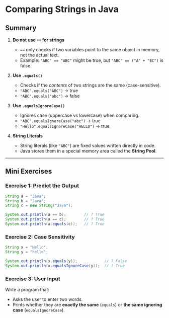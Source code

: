 # Comparing Strings in Java

## Summary
1. **Do not use `==` for strings**
    - `==` only checks if two variables point to the same object in memory, not the actual text.
    - Example: `"ABC" == "ABC"` might be true, but `"ABC" == ("A" + "BC")` is false.

2. **Use `.equals()`**
    - Checks if the *contents* of two strings are the same (case-sensitive).
    - `"ABC".equals("ABC")` → true
    - `"ABC".equals("abc")` → false

3. **Use `.equalsIgnoreCase()`**
    - Ignores case (uppercase vs lowercase) when comparing.
    - `"ABC".equalsIgnoreCase("abc")` → true
    - `"Hello".equalsIgnoreCase("HELLO")` → true

4. **String Literals**
    - String literals (like `"ABC"`) are fixed values written directly in code.
    - Java stores them in a special memory area called the **String Pool**.

---

## Mini Exercises

### Exercise 1: Predict the Output
```java
String a = "Java";
String b = "Java";
String c = new String("Java");

System.out.println(a == b);        // ? True
System.out.println(a == c);        // ? True
System.out.println(a.equals(c));   // ? True
```

### Exercise 2: Case Sensitivity

```java
String x = "Hello";
String y = "hello";

System.out.println(x.equals(y));            // ? False
System.out.println(x.equalsIgnoreCase(y));  // ? True
```

### Exercise 3: User Input
Write a program that:
- Asks the user to enter two words.
- Prints whether they are **exactly the same** (`equals`) or **the same ignoring case** (`equalsIgnoreCase`).
```